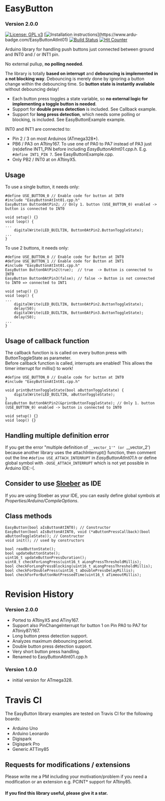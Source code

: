 # EasyButton
### Version 2.0.0

[![License: GPL v3](https://img.shields.io/badge/License-GPLv3-blue.svg)](https://www.gnu.org/licenses/gpl-3.0)
[![Installation instructions](https://www.ardu-badge.com/badge/EasyButtonAtInt01.svg?)](https://www.ardu-badge.com/EasyButtonAtInt01)
[![Build Status](https://travis-ci.org/ArminJo/EasyButtonAtInt01.svg?branch=master)](https://travis-ci.org/ArminJo/EasyButtonAtInt01)
[![Hit Counter](https://hitcounter.pythonanywhere.com/count/tag.svg?url=https%3A%2F%2Fgithub.com%2FArminJo%2FEasyButtonAtInt01)](https://github.com/brentvollebregt/hit-counter)

Arduino library for handling push buttons just connected between ground and INT0 and / or INT1 pin.<br/>

No external pullup, **no polling needed**.

The library is totally **based on interrupt** and **debouncing is implemented in a not blocking way**. 
Debouncing is merely done by ignoring a button change within the debouncing time. So **button state is instantly available** without debouncing delay!

- Each button press toggles a state variable, so **no external logic for implementing a toggle button is needed**.
- Support for **double press detection** is included. See Callback example.
- Support for **long press detection**, which needs some polling or blocking, is included. See EasyButtonExample example.

INT0 and INT1 are connected to:
- Pin 2 / 3 on most Arduinos (ATmega328*).
- PB6 / PA3 on ATtiny167. To use one of PA0 to PA7 instead of PA3 just (re)define INT1_PIN before including *EasyButtonAtInt01.cpp.h*. E.g. `#define INT1_PIN 7`. See EasyButtonExample.cpp.
- Only PB2 / INT0 at on ATtinyX5.



## Usage
To use a single button, it needs only:

```
#define USE_BUTTON_0 // Enable code for button at INT0
#include "EasyButtonAtInt01.cpp.h"
EasyButton Button0AtPin2; // Only 1. button (USE_BUTTON_0) enabled -> button is connected to INT0

void setup() {}
void loop() {
...
    digitalWrite(LED_BUILTIN, Button0AtPin2.ButtonToggleState);
...
}
```
To use 2 buttons, it needs only:
```
#define USE_BUTTON_0 // Enable code for Button at INT0
#define USE_BUTTON_1 // Enable code for Button at INT1
#include "EasyButtonAtInt01.cpp.h"
EasyButton Button0AtPin2(true);  // true  -> Button is connected to INT0
EasyButton Button0AtPin3(false); // false -> Button is not connected to INT0 => connected to INT1

void setup() {}
void loop() {
...
    digitalWrite(LED_BUILTIN, Button0AtPin2.ButtonToggleState);
    delay(50);
    digitalWrite(LED_BUILTIN, Button0AtPin3.ButtonToggleState);
    delay(50);
...
}
```

## Usage of callback function
The callback function is is called on every button press with ButtonToggleState as parameter.<br/>
Before callback function is called, interrupts are enabled! This allows the timer interrupt for millis() to work!

```
#define USE_BUTTON_0 // Enable code for button at INT0
#include "EasyButtonAtInt01.cpp.h"

void printButtonToggleState(bool aButtonToggleState) {
    digitalWrite(LED_BUILTIN, aButtonToggleState);
}
EasyButton Button0AtPin2(&printButtonToggleState); // Only 1. button (USE_BUTTON_0) enabled -> button is connected to INT0

void setup() {}
void loop() {}
```

## Handling multiple definition error
If you get the error "multiple definition of `__vector_1'" (or `__vector_2') because another library uses the attachInterrupt() function,
then comment out the line `#define USE_ATTACH_INTERRUPT` in *EasyButtonAtInt01.h* or 
define global symbol with `-DUSE_ATTACH_INTERRUPT` which is not yet possible in Arduino IDE:-(.<br/>
## Consider to use [Sloeber](http://eclipse.baeyens.it/stable.php?OS=Windows) as IDE<br/>
If you are using Sloeber as your IDE, you can easily define global symbols at *Properties/Arduino/CompileOptions*.<br/>

## Class methods
```
EasyButton(bool aIsButtonAtINT0); // Constructor
EasyButton(bool aIsButtonAtINT0, void (*aButtonPressCallback)(bool aButtonToggleState)); // Constructor
void init(); // used by constructors

bool readButtonState();
bool updateButtonState();
uint16_t updateButtonPressDuration();
uint8_t checkForLongPress(uint16_t aLongPressThresholdMillis);
bool checkForLongPressBlocking(uint16_t aLongPressThresholdMillis);
bool checkForDoublePress(uint16_t aDoublePressDelayMillis);
bool checkForForButtonNotPressedTime(uint16_t aTimeoutMillis);
```

# Revision History

### Version 2.0.0
- Ported to ATtinyX5 and ATiny167.
- Support also PinChangeInterrupt for button 1 on Pin PA0 to PA7 for ATtiniy87/167.
- Long button press detection support.
- Analyzes maximum debouncing period.
- Double button press detection support.
- Very short button press handling.
- Renamed to EasyButtonAtInt01.cpp.h

### Version 1.0.0
- initial version for ATmega328.

# Travis CI
The EasyButton library examples are tested on Travis CI for the following boards:

- Arduino Uno
- Arduino Leonardo
- Digispark
- Digispark Pro
- Generic ATTiny85

## Requests for modifications / extensions
Please write me a PM including your motivation/problem if you need a modification or an extension e.g. PCINT* support for ATtiny85.

#### If you find this library useful, please give it a star.
